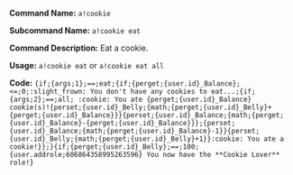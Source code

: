 **Command Name:** `a!cookie`

**Subcommand Name:** `a!cookie eat`

**Command Description:**
Eat a cookie.

**Usage:**
`a!cookie eat` or `a!cookie eat all`

**Code:**
```{if;{args;1};==;eat;{if;{perget;{user.id}_Balance};<=;0;:slight_frown: You don't have any cookies to eat...;{if;{args;2};==;all; :cookie: You ate {perget;{user.id}_Balance} cookie(s)!{perset;{user.id}_Belly;{math;{perget;{user.id}_Belly}+{perget;{user.id}_Balance}}}{perset;{user.id}_Balance;{math;{perget;{user.id}_Balance}-{perget;{user.id}_Balance}}};{perset;{user.id}_Balance;{math;{perget;{user.id}_Balance}-1}}{perset;{user.id}_Belly;{math;{perget;{user.id}_Belly}+1}}:cookie: You ate a cookie!}};}{if;{perget;{user.id}_Belly};==;100;{user.addrole;606864358995263596} You now have the **Cookie Lover** role!}```
